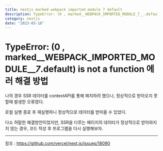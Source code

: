 ```yaml
---
title: nextjs marked webpack imported module 7 default
description: TypeError: (0 , marked__WEBPACK_IMPORTED_MODULE_7__.default) is not a function
category: nextjs
date: "2023-03-18"
---
```


# TypeError: (0 , marked\_\_WEBPACK_IMPORTED_MODULE\_\__7_.default) is not a function 에러 해결 방법

나의 경우 SSR 데이터를 contextAPI를 통해 패치하려 했으나, 정상적으로 받아오지 못할때 발생한 오류였다.

로컬 실행 종료 후 재실행하니 정상적으로 데이터를 받아올 수 있었다.

다소 허탈한 해결방안이었지만, SSR을 다루는 페이지의 데이터가 정상적으로 받아와지지 않는 경우, 코드 작성 후 프로그램을 다시 실행해보자.

---

참조 : https://github.com/vercel/next.js/issues/18090

